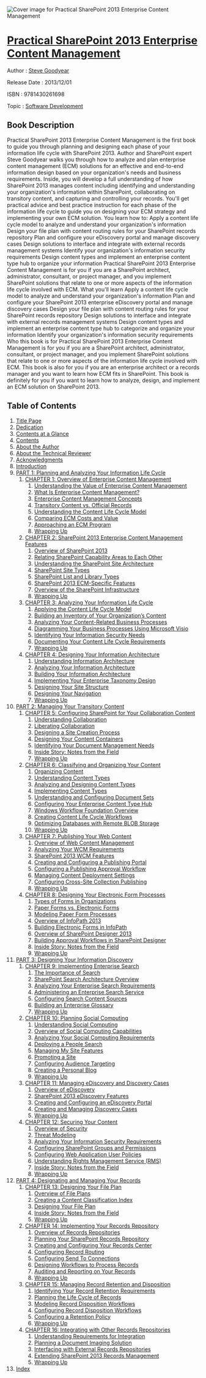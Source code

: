 ![Cover image for Practical SharePoint 2013 Enterprise Content Management](https://imgdetail.ebookreading.net/cover/cover/software_development/EB9781430261698.jpg)

[Practical SharePoint 2013 Enterprise Content Management](https://ebookreading.net/view/book/Practical+SharePoint+2013+Enterprise+Content+Management-EB9781430261698_1.html "Practical SharePoint 2013 Enterprise Content Management")
====================================================================================================================

Author : [Steve Goodyear](https://ebookreading.net/search/author/Steve+Goodyear)

Release Date : 2013/12/01

ISBN : 9781430261698

Topic : [Software Development](https://ebookreading.net/search/category/software-development)

Book Description
-----------------

Practical SharePoint 2013 Enterprise Content Management is the first book to guide you through planning and designing each phase of your information life cycle with SharePoint 2013. Author and SharePoint expert Steve Goodyear walks you through how to analyze and plan enterprise content management (ECM) solutions for an effective and end-to-end information design based on your organization's needs and business requirements.
Inside, you will develop a full understanding of how SharePoint 2013 manages content including identifying and understanding your organization's information within SharePoint, collaborating on transitory content, and capturing and controlling your records. You'll get practical advice and best practice instruction for each phase of the information life cycle to guide you on designing your ECM strategy and implementing your own ECM solution.
You learn how to:
Apply a content life cycle model to analyze and understand your organization's information
Design your file plan with content routing rules for your SharePoint records repository
Plan and configure your eDiscovery portal and manage discovery cases
Design solutions to interface and integrate with external records management systems
Identify your organization's information security requirements
Design content types and implement an enterprise content type hub to organize your information
Practical SharePoint 2013 Enterprise Content Management is for you if you are a SharePoint architect, administrator, consultant, or project manager, and you implement SharePoint solutions that relate to one or more aspects of the information life cycle involved with ECM.
What you'll learn
Apply a content life cycle model to analyze and understand your organization's information
Plan and configure your SharePoint 2013 enterprise eDiscovery portal and manage discovery cases
Design your file plan with content routing rules for your SharePoint records repository
Design solutions to interface and integrate with external records management systems
Design content types and implement an enterprise content type hub to categorize and organize your information
Identify your organization's information security requirements
Who this book is for
Practical SharePoint 2013 Enterprise Content Management is for you if you are a SharePoint architect, administrator, consultant, or project manager, and you implement SharePoint solutions that relate to one or more aspects of the information life cycle involved with ECM. This book is also for you if you are an enterprise architect or a records manager and you want to learn how ECM fits in SharePoint. This book is definitely for you if you want to learn how to analyze, design, and implement an ECM solution on SharePoint 2013.
              
Table of Contents
-----------------

1. [Title Page](https://ebookreading.net/view/book/Practical+SharePoint+2013+Enterprise+Content+Management-EB9781430261698_2.html)
1. [Dedication](https://ebookreading.net/view/book/Practical+SharePoint+2013+Enterprise+Content+Management-EB9781430261698_4.html)
1. [Contents at a Glance](https://ebookreading.net/view/book/Practical+SharePoint+2013+Enterprise+Content+Management-EB9781430261698_5.html)
1. [Contents](https://ebookreading.net/view/book/Practical+SharePoint+2013+Enterprise+Content+Management-EB9781430261698_6.html)
1. [About the Author](https://ebookreading.net/view/book/Practical+SharePoint+2013+Enterprise+Content+Management-EB9781430261698_7.html)
1. [About the Technical Reviewer](https://ebookreading.net/view/book/Practical+SharePoint+2013+Enterprise+Content+Management-EB9781430261698_8.html)
1. [Acknowledgments](https://ebookreading.net/view/book/Practical+SharePoint+2013+Enterprise+Content+Management-EB9781430261698_9.html)
1. [Introduction](https://ebookreading.net/view/book/Practical+SharePoint+2013+Enterprise+Content+Management-EB9781430261698_10.html)
1. [PART 1: Planning and Analyzing Your Information Life Cycle](https://ebookreading.net/view/book/Practical+SharePoint+2013+Enterprise+Content+Management-EB9781430261698_11.html)
    1. [CHAPTER 1: Overview of Enterprise Content Management](https://ebookreading.net/view/book/Practical+SharePoint+2013+Enterprise+Content+Management-EB9781430261698_12.html)
        1. [Understanding the Value of Enterprise Content Management](https://ebookreading.net/view/book/Practical+SharePoint+2013+Enterprise+Content+Management-EB9781430261698_12.html#Sec1)
        1. [What Is Enterprise Content Management?](https://ebookreading.net/view/book/Practical+SharePoint+2013+Enterprise+Content+Management-EB9781430261698_12.html#Sec2)
        1. [Enterprise Content Management Concepts](https://ebookreading.net/view/book/Practical+SharePoint+2013+Enterprise+Content+Management-EB9781430261698_12.html#Sec3)
        1. [Transitory Content vs. Official Records](https://ebookreading.net/view/book/Practical+SharePoint+2013+Enterprise+Content+Management-EB9781430261698_12.html#Sec8)
        1. [Understanding the Content Life Cycle Model](https://ebookreading.net/view/book/Practical+SharePoint+2013+Enterprise+Content+Management-EB9781430261698_12.html#Sec9)
        1. [Comparing ECM Costs and Value](https://ebookreading.net/view/book/Practical+SharePoint+2013+Enterprise+Content+Management-EB9781430261698_12.html#Sec10)
        1. [Approaching an ECM Program](https://ebookreading.net/view/book/Practical+SharePoint+2013+Enterprise+Content+Management-EB9781430261698_12.html#Sec11)
        1. [Wrapping Up](https://ebookreading.net/view/book/Practical+SharePoint+2013+Enterprise+Content+Management-EB9781430261698_12.html#Sec12)
    1. [CHAPTER 2: SharePoint 2013 Enterprise Content Management Features](https://ebookreading.net/view/book/Practical+SharePoint+2013+Enterprise+Content+Management-EB9781430261698_13.html)
        1. [Overview of SharePoint 2013](https://ebookreading.net/view/book/Practical+SharePoint+2013+Enterprise+Content+Management-EB9781430261698_13.html#Sec1)
        1. [Relating SharePoint Capability Areas to Each Other](https://ebookreading.net/view/book/Practical+SharePoint+2013+Enterprise+Content+Management-EB9781430261698_13.html#Sec2)
        1. [Understanding the SharePoint Site Architecture](https://ebookreading.net/view/book/Practical+SharePoint+2013+Enterprise+Content+Management-EB9781430261698_13.html#Sec3)
        1. [SharePoint Site Types](https://ebookreading.net/view/book/Practical+SharePoint+2013+Enterprise+Content+Management-EB9781430261698_13.html#Sec4)
        1. [SharePoint List and Library Types](https://ebookreading.net/view/book/Practical+SharePoint+2013+Enterprise+Content+Management-EB9781430261698_13.html#Sec5)
        1. [SharePoint 2013 ECM-Specific Features](https://ebookreading.net/view/book/Practical+SharePoint+2013+Enterprise+Content+Management-EB9781430261698_13.html#Sec6)
        1. [Overview of the SharePoint Infrastructure](https://ebookreading.net/view/book/Practical+SharePoint+2013+Enterprise+Content+Management-EB9781430261698_13.html#Sec7)
        1. [Wrapping Up](https://ebookreading.net/view/book/Practical+SharePoint+2013+Enterprise+Content+Management-EB9781430261698_13.html#Sec8)
    1. [CHAPTER 3: Analyzing Your Information Life Cycle](https://ebookreading.net/view/book/Practical+SharePoint+2013+Enterprise+Content+Management-EB9781430261698_14.html)
        1. [Applying the Content Life Cycle Model](https://ebookreading.net/view/book/Practical+SharePoint+2013+Enterprise+Content+Management-EB9781430261698_14.html#Sec1)
        1. [Building an Inventory of Your Organization’s Content](https://ebookreading.net/view/book/Practical+SharePoint+2013+Enterprise+Content+Management-EB9781430261698_14.html#Sec2)
        1. [Analyzing Your Content-Related Business Processes](https://ebookreading.net/view/book/Practical+SharePoint+2013+Enterprise+Content+Management-EB9781430261698_14.html#Sec3)
        1. [Diagramming Your Business Processes Using Microsoft Visio](https://ebookreading.net/view/book/Practical+SharePoint+2013+Enterprise+Content+Management-EB9781430261698_14.html#Sec4)
        1. [Identifying Your Information Security Needs](https://ebookreading.net/view/book/Practical+SharePoint+2013+Enterprise+Content+Management-EB9781430261698_14.html#Sec5)
        1. [Documenting Your Content Life Cycle Requirements](https://ebookreading.net/view/book/Practical+SharePoint+2013+Enterprise+Content+Management-EB9781430261698_14.html#Sec6)
        1. [Wrapping Up](https://ebookreading.net/view/book/Practical+SharePoint+2013+Enterprise+Content+Management-EB9781430261698_14.html#Sec7)
    1. [CHAPTER 4: Designing Your Information Architecture](https://ebookreading.net/view/book/Practical+SharePoint+2013+Enterprise+Content+Management-EB9781430261698_15.html)
        1. [Understanding Information Architecture](https://ebookreading.net/view/book/Practical+SharePoint+2013+Enterprise+Content+Management-EB9781430261698_15.html#Sec1)
        1. [Analyzing Your Information Architecture](https://ebookreading.net/view/book/Practical+SharePoint+2013+Enterprise+Content+Management-EB9781430261698_15.html#Sec2)
        1. [Building Your Information Architecture](https://ebookreading.net/view/book/Practical+SharePoint+2013+Enterprise+Content+Management-EB9781430261698_15.html#Sec5)
        1. [Implementing Your Enterprise Taxonomy Design](https://ebookreading.net/view/book/Practical+SharePoint+2013+Enterprise+Content+Management-EB9781430261698_15.html#Sec6)
        1. [Designing Your Site Structure](https://ebookreading.net/view/book/Practical+SharePoint+2013+Enterprise+Content+Management-EB9781430261698_15.html#Sec7)
        1. [Designing Your Navigation](https://ebookreading.net/view/book/Practical+SharePoint+2013+Enterprise+Content+Management-EB9781430261698_15.html#Sec8)
        1. [Wrapping Up](https://ebookreading.net/view/book/Practical+SharePoint+2013+Enterprise+Content+Management-EB9781430261698_15.html#Sec9)
1. [PART 2: Managing Your Transitory Content](https://ebookreading.net/view/book/Practical+SharePoint+2013+Enterprise+Content+Management-EB9781430261698_16.html)
    1. [CHAPTER 5: Configuring SharePoint for Your Collaboration Content](https://ebookreading.net/view/book/Practical+SharePoint+2013+Enterprise+Content+Management-EB9781430261698_17.html)
        1. [Understanding Collaboration](https://ebookreading.net/view/book/Practical+SharePoint+2013+Enterprise+Content+Management-EB9781430261698_17.html#Sec1)
        1. [Liberating Collaboration](https://ebookreading.net/view/book/Practical+SharePoint+2013+Enterprise+Content+Management-EB9781430261698_17.html#Sec2)
        1. [Designing a Site Creation Process](https://ebookreading.net/view/book/Practical+SharePoint+2013+Enterprise+Content+Management-EB9781430261698_17.html#Sec3)
        1. [Designing Your Content Containers](https://ebookreading.net/view/book/Practical+SharePoint+2013+Enterprise+Content+Management-EB9781430261698_17.html#Sec5)
        1. [Identifying Your Document Management Needs](https://ebookreading.net/view/book/Practical+SharePoint+2013+Enterprise+Content+Management-EB9781430261698_17.html#Sec6)
        1. [Inside Story: Notes from the Field](https://ebookreading.net/view/book/Practical+SharePoint+2013+Enterprise+Content+Management-EB9781430261698_17.html#Sec15)
        1. [Wrapping Up](https://ebookreading.net/view/book/Practical+SharePoint+2013+Enterprise+Content+Management-EB9781430261698_17.html#Sec16)
    1. [CHAPTER 6: Classifying and Organizing Your Content](https://ebookreading.net/view/book/Practical+SharePoint+2013+Enterprise+Content+Management-EB9781430261698_18.html)
        1. [Organizing Content](https://ebookreading.net/view/book/Practical+SharePoint+2013+Enterprise+Content+Management-EB9781430261698_18.html#Sec1)
        1. [Understanding Content Types](https://ebookreading.net/view/book/Practical+SharePoint+2013+Enterprise+Content+Management-EB9781430261698_18.html#Sec2)
        1. [Analyzing and Designing Content Types](https://ebookreading.net/view/book/Practical+SharePoint+2013+Enterprise+Content+Management-EB9781430261698_18.html#Sec3)
        1. [Implementing Content Types](https://ebookreading.net/view/book/Practical+SharePoint+2013+Enterprise+Content+Management-EB9781430261698_18.html#Sec4)
        1. [Understanding and Configuring Document Sets](https://ebookreading.net/view/book/Practical+SharePoint+2013+Enterprise+Content+Management-EB9781430261698_18.html#Sec5)
        1. [Configuring Your Enterprise Content Type Hub](https://ebookreading.net/view/book/Practical+SharePoint+2013+Enterprise+Content+Management-EB9781430261698_18.html#Sec6)
        1. [Windows Workflow Foundation Overview](https://ebookreading.net/view/book/Practical+SharePoint+2013+Enterprise+Content+Management-EB9781430261698_18.html#Sec7)
        1. [Creating Content Life Cycle Workflows](https://ebookreading.net/view/book/Practical+SharePoint+2013+Enterprise+Content+Management-EB9781430261698_18.html#Sec8)
        1. [Optimizing Databases with Remote BLOB Storage](https://ebookreading.net/view/book/Practical+SharePoint+2013+Enterprise+Content+Management-EB9781430261698_18.html#Sec9)
        1. [Wrapping Up](https://ebookreading.net/view/book/Practical+SharePoint+2013+Enterprise+Content+Management-EB9781430261698_18.html#Sec10)
    1. [CHAPTER 7: Publishing Your Web Content](https://ebookreading.net/view/book/Practical+SharePoint+2013+Enterprise+Content+Management-EB9781430261698_19.html)
        1. [Overview of Web Content Management](https://ebookreading.net/view/book/Practical+SharePoint+2013+Enterprise+Content+Management-EB9781430261698_19.html#Sec1)
        1. [Analyzing Your WCM Requirements](https://ebookreading.net/view/book/Practical+SharePoint+2013+Enterprise+Content+Management-EB9781430261698_19.html#Sec2)
        1. [SharePoint 2013 WCM Features](https://ebookreading.net/view/book/Practical+SharePoint+2013+Enterprise+Content+Management-EB9781430261698_19.html#Sec3)
        1. [Creating and Configuring a Publishing Portal](https://ebookreading.net/view/book/Practical+SharePoint+2013+Enterprise+Content+Management-EB9781430261698_19.html#Sec4)
        1. [Configuring a Publishing Approval Workflow](https://ebookreading.net/view/book/Practical+SharePoint+2013+Enterprise+Content+Management-EB9781430261698_19.html#Sec5)
        1. [Managing Content Deployment Settings](https://ebookreading.net/view/book/Practical+SharePoint+2013+Enterprise+Content+Management-EB9781430261698_19.html#Sec6)
        1. [Configuring Cross-Site Collection Publishing](https://ebookreading.net/view/book/Practical+SharePoint+2013+Enterprise+Content+Management-EB9781430261698_19.html#Sec7)
        1. [Wrapping Up](https://ebookreading.net/view/book/Practical+SharePoint+2013+Enterprise+Content+Management-EB9781430261698_19.html#Sec8)
    1. [CHAPTER 8: Designing Your Electronic Form Processes](https://ebookreading.net/view/book/Practical+SharePoint+2013+Enterprise+Content+Management-EB9781430261698_20.html)
        1. [Types of Forms in Organizations](https://ebookreading.net/view/book/Practical+SharePoint+2013+Enterprise+Content+Management-EB9781430261698_20.html#Sec1)
        1. [Paper Forms vs. Electronic Forms](https://ebookreading.net/view/book/Practical+SharePoint+2013+Enterprise+Content+Management-EB9781430261698_20.html#Sec2)
        1. [Modeling Paper Form Processes](https://ebookreading.net/view/book/Practical+SharePoint+2013+Enterprise+Content+Management-EB9781430261698_20.html#Sec3)
        1. [Overview of InfoPath 2013](https://ebookreading.net/view/book/Practical+SharePoint+2013+Enterprise+Content+Management-EB9781430261698_20.html#Sec5)
        1. [Building Electronic Forms in InfoPath](https://ebookreading.net/view/book/Practical+SharePoint+2013+Enterprise+Content+Management-EB9781430261698_20.html#Sec6)
        1. [Overview of SharePoint Designer 2013](https://ebookreading.net/view/book/Practical+SharePoint+2013+Enterprise+Content+Management-EB9781430261698_20.html#Sec7)
        1. [Building Approval Workflows in SharePoint Designer](https://ebookreading.net/view/book/Practical+SharePoint+2013+Enterprise+Content+Management-EB9781430261698_20.html#Sec14)
        1. [Inside Story: Notes from the Field](https://ebookreading.net/view/book/Practical+SharePoint+2013+Enterprise+Content+Management-EB9781430261698_20.html#Sec15)
        1. [Wrapping Up](https://ebookreading.net/view/book/Practical+SharePoint+2013+Enterprise+Content+Management-EB9781430261698_20.html#Sec16)
1. [PART 3: Designing Your Information Discovery](https://ebookreading.net/view/book/Practical+SharePoint+2013+Enterprise+Content+Management-EB9781430261698_21.html)
    1. [CHAPTER 9: Implementing Enterprise Search](https://ebookreading.net/view/book/Practical+SharePoint+2013+Enterprise+Content+Management-EB9781430261698_22.html)
        1. [The Importance of Search](https://ebookreading.net/view/book/Practical+SharePoint+2013+Enterprise+Content+Management-EB9781430261698_22.html#Sec1)
        1. [SharePoint Search Architecture Overview](https://ebookreading.net/view/book/Practical+SharePoint+2013+Enterprise+Content+Management-EB9781430261698_22.html#Sec3)
        1. [Analyzing Your Enterprise Search Requirements](https://ebookreading.net/view/book/Practical+SharePoint+2013+Enterprise+Content+Management-EB9781430261698_22.html#Sec4)
        1. [Administering an Enterprise Search Service](https://ebookreading.net/view/book/Practical+SharePoint+2013+Enterprise+Content+Management-EB9781430261698_22.html#Sec5)
        1. [Configuring Search Content Sources](https://ebookreading.net/view/book/Practical+SharePoint+2013+Enterprise+Content+Management-EB9781430261698_22.html#Sec6)
        1. [Building an Enterprise Glossary](https://ebookreading.net/view/book/Practical+SharePoint+2013+Enterprise+Content+Management-EB9781430261698_22.html#Sec10)
        1. [Wrapping Up](https://ebookreading.net/view/book/Practical+SharePoint+2013+Enterprise+Content+Management-EB9781430261698_22.html#Sec12)
    1. [CHAPTER 10: Planning Social Computing](https://ebookreading.net/view/book/Practical+SharePoint+2013+Enterprise+Content+Management-EB9781430261698_23.html)
        1. [Understanding Social Computing](https://ebookreading.net/view/book/Practical+SharePoint+2013+Enterprise+Content+Management-EB9781430261698_23.html#Sec1)
        1. [Overview of Social Computing Capabilities](https://ebookreading.net/view/book/Practical+SharePoint+2013+Enterprise+Content+Management-EB9781430261698_23.html#Sec2)
        1. [Analyzing Your Social Computing Requirements](https://ebookreading.net/view/book/Practical+SharePoint+2013+Enterprise+Content+Management-EB9781430261698_23.html#Sec3)
        1. [Deploying a People Search](https://ebookreading.net/view/book/Practical+SharePoint+2013+Enterprise+Content+Management-EB9781430261698_23.html#Sec4)
        1. [Managing My Site Features](https://ebookreading.net/view/book/Practical+SharePoint+2013+Enterprise+Content+Management-EB9781430261698_23.html#Sec5)
        1. [Promoting a Site](https://ebookreading.net/view/book/Practical+SharePoint+2013+Enterprise+Content+Management-EB9781430261698_23.html#Sec7)
        1. [Configuring Audience Targeting](https://ebookreading.net/view/book/Practical+SharePoint+2013+Enterprise+Content+Management-EB9781430261698_23.html#Sec8)
        1. [Creating a Personal Blog](https://ebookreading.net/view/book/Practical+SharePoint+2013+Enterprise+Content+Management-EB9781430261698_23.html#Sec9)
        1. [Wrapping Up](https://ebookreading.net/view/book/Practical+SharePoint+2013+Enterprise+Content+Management-EB9781430261698_23.html#Sec10)
    1. [CHAPTER 11: Managing eDiscovery and Discovery Cases](https://ebookreading.net/view/book/Practical+SharePoint+2013+Enterprise+Content+Management-EB9781430261698_24.html)
        1. [Overview of eDiscovery](https://ebookreading.net/view/book/Practical+SharePoint+2013+Enterprise+Content+Management-EB9781430261698_24.html#Sec1)
        1. [SharePoint 2013 eDiscovery Features](https://ebookreading.net/view/book/Practical+SharePoint+2013+Enterprise+Content+Management-EB9781430261698_24.html#Sec2)
        1. [Creating and Configuring an eDiscovery Portal](https://ebookreading.net/view/book/Practical+SharePoint+2013+Enterprise+Content+Management-EB9781430261698_24.html#Sec3)
        1. [Creating and Managing Discovery Cases](https://ebookreading.net/view/book/Practical+SharePoint+2013+Enterprise+Content+Management-EB9781430261698_24.html#Sec4)
        1. [Wrapping Up](https://ebookreading.net/view/book/Practical+SharePoint+2013+Enterprise+Content+Management-EB9781430261698_24.html#Sec6)
    1. [CHAPTER 12: Securing Your Content](https://ebookreading.net/view/book/Practical+SharePoint+2013+Enterprise+Content+Management-EB9781430261698_25.html)
        1. [Overview of Security](https://ebookreading.net/view/book/Practical+SharePoint+2013+Enterprise+Content+Management-EB9781430261698_25.html#Sec1)
        1. [Threat Modeling](https://ebookreading.net/view/book/Practical+SharePoint+2013+Enterprise+Content+Management-EB9781430261698_25.html#Sec2)
        1. [Analyzing Your Information Security Requirements](https://ebookreading.net/view/book/Practical+SharePoint+2013+Enterprise+Content+Management-EB9781430261698_25.html#Sec3)
        1. [Configuring SharePoint Groups and Permissions](https://ebookreading.net/view/book/Practical+SharePoint+2013+Enterprise+Content+Management-EB9781430261698_25.html#Sec4)
        1. [Configuring Web Application User Policies](https://ebookreading.net/view/book/Practical+SharePoint+2013+Enterprise+Content+Management-EB9781430261698_25.html#Sec5)
        1. [Understanding Rights Management Service (RMS)](https://ebookreading.net/view/book/Practical+SharePoint+2013+Enterprise+Content+Management-EB9781430261698_25.html#Sec6)
        1. [Inside Story: Notes from the Field](https://ebookreading.net/view/book/Practical+SharePoint+2013+Enterprise+Content+Management-EB9781430261698_25.html#Sec8)
        1. [Wrapping Up](https://ebookreading.net/view/book/Practical+SharePoint+2013+Enterprise+Content+Management-EB9781430261698_25.html#Sec9)
1. [PART 4: Designating and Managing Your Records](https://ebookreading.net/view/book/Practical+SharePoint+2013+Enterprise+Content+Management-EB9781430261698_26.html)
    1. [CHAPTER 13: Designing Your File Plan](https://ebookreading.net/view/book/Practical+SharePoint+2013+Enterprise+Content+Management-EB9781430261698_27.html)
        1. [Overview of File Plans](https://ebookreading.net/view/book/Practical+SharePoint+2013+Enterprise+Content+Management-EB9781430261698_27.html#Sec1)
        1. [Creating a Content Classification Index](https://ebookreading.net/view/book/Practical+SharePoint+2013+Enterprise+Content+Management-EB9781430261698_27.html#Sec2)
        1. [Designing Your File Plan](https://ebookreading.net/view/book/Practical+SharePoint+2013+Enterprise+Content+Management-EB9781430261698_27.html#Sec4)
        1. [Inside Story: Notes from the Field](https://ebookreading.net/view/book/Practical+SharePoint+2013+Enterprise+Content+Management-EB9781430261698_27.html#Sec7)
        1. [Wrapping Up](https://ebookreading.net/view/book/Practical+SharePoint+2013+Enterprise+Content+Management-EB9781430261698_27.html#Sec8)
    1. [CHAPTER 14: Implementing Your Records Repository](https://ebookreading.net/view/book/Practical+SharePoint+2013+Enterprise+Content+Management-EB9781430261698_28.html)
        1. [Overview of Records Repositories](https://ebookreading.net/view/book/Practical+SharePoint+2013+Enterprise+Content+Management-EB9781430261698_28.html#Sec1)
        1. [Planning Your SharePoint Records Repository](https://ebookreading.net/view/book/Practical+SharePoint+2013+Enterprise+Content+Management-EB9781430261698_28.html#Sec2)
        1. [Creating and Configuring Your Records Center](https://ebookreading.net/view/book/Practical+SharePoint+2013+Enterprise+Content+Management-EB9781430261698_28.html#Sec3)
        1. [Configuring Record Routing](https://ebookreading.net/view/book/Practical+SharePoint+2013+Enterprise+Content+Management-EB9781430261698_28.html#Sec4)
        1. [Configuring Send To Connections](https://ebookreading.net/view/book/Practical+SharePoint+2013+Enterprise+Content+Management-EB9781430261698_28.html#Sec5)
        1. [Designing Workflows to Process Records](https://ebookreading.net/view/book/Practical+SharePoint+2013+Enterprise+Content+Management-EB9781430261698_28.html#Sec6)
        1. [Auditing and Reporting on Your Records](https://ebookreading.net/view/book/Practical+SharePoint+2013+Enterprise+Content+Management-EB9781430261698_28.html#Sec7)
        1. [Wrapping Up](https://ebookreading.net/view/book/Practical+SharePoint+2013+Enterprise+Content+Management-EB9781430261698_28.html#Sec8)
    1. [CHAPTER 15: Managing Record Retention and Disposition](https://ebookreading.net/view/book/Practical+SharePoint+2013+Enterprise+Content+Management-EB9781430261698_29.html)
        1. [Identifying Your Record Retention Requirements](https://ebookreading.net/view/book/Practical+SharePoint+2013+Enterprise+Content+Management-EB9781430261698_29.html#Sec1)
        1. [Planning the Life Cycle of Records](https://ebookreading.net/view/book/Practical+SharePoint+2013+Enterprise+Content+Management-EB9781430261698_29.html#Sec2)
        1. [Modeling Record Disposition Workflows](https://ebookreading.net/view/book/Practical+SharePoint+2013+Enterprise+Content+Management-EB9781430261698_29.html#Sec3)
        1. [Configuring Record Disposition Workflows](https://ebookreading.net/view/book/Practical+SharePoint+2013+Enterprise+Content+Management-EB9781430261698_29.html#Sec4)
        1. [Configuring a Retention Policy](https://ebookreading.net/view/book/Practical+SharePoint+2013+Enterprise+Content+Management-EB9781430261698_29.html#Sec5)
        1. [Wrapping Up](https://ebookreading.net/view/book/Practical+SharePoint+2013+Enterprise+Content+Management-EB9781430261698_29.html#Sec6)
    1. [CHAPTER 16: Integrating with Other Records Repositories](https://ebookreading.net/view/book/Practical+SharePoint+2013+Enterprise+Content+Management-EB9781430261698_30.html)
        1. [Understanding Requirements for Integration](https://ebookreading.net/view/book/Practical+SharePoint+2013+Enterprise+Content+Management-EB9781430261698_30.html#Sec1)
        1. [Planning a Document Imaging Solution](https://ebookreading.net/view/book/Practical+SharePoint+2013+Enterprise+Content+Management-EB9781430261698_30.html#Sec2)
        1. [Interfacing with External Records Repositories](https://ebookreading.net/view/book/Practical+SharePoint+2013+Enterprise+Content+Management-EB9781430261698_30.html#Sec3)
        1. [Extending SharePoint 2013 Records Management](https://ebookreading.net/view/book/Practical+SharePoint+2013+Enterprise+Content+Management-EB9781430261698_30.html#Sec4)
        1. [Wrapping Up](https://ebookreading.net/view/book/Practical+SharePoint+2013+Enterprise+Content+Management-EB9781430261698_30.html#Sec5)
1. [Index](https://ebookreading.net/view/book/Practical+SharePoint+2013+Enterprise+Content+Management-EB9781430261698_31.html)

